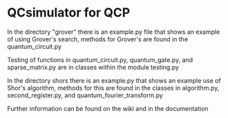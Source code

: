 # QCsimulator for QCP
In the directory "grover" there is an example.py file that shows an example of 
using Grover's search, methods for Grover's are found
in the quantum_circuit.py

Testing of functions in quantum_circuit.py, quantum_gate.py, 
and sparse_matrix.py are in classes within the module testing.py

In the directory shors there is an example.py that 
shows an example use of Shor's algorithm, methods for
this are found in the classes in algorithm.py, 
second_register.py, and quantum_fourier_transform.py

Further information can be found on the wiki and in the documentation


